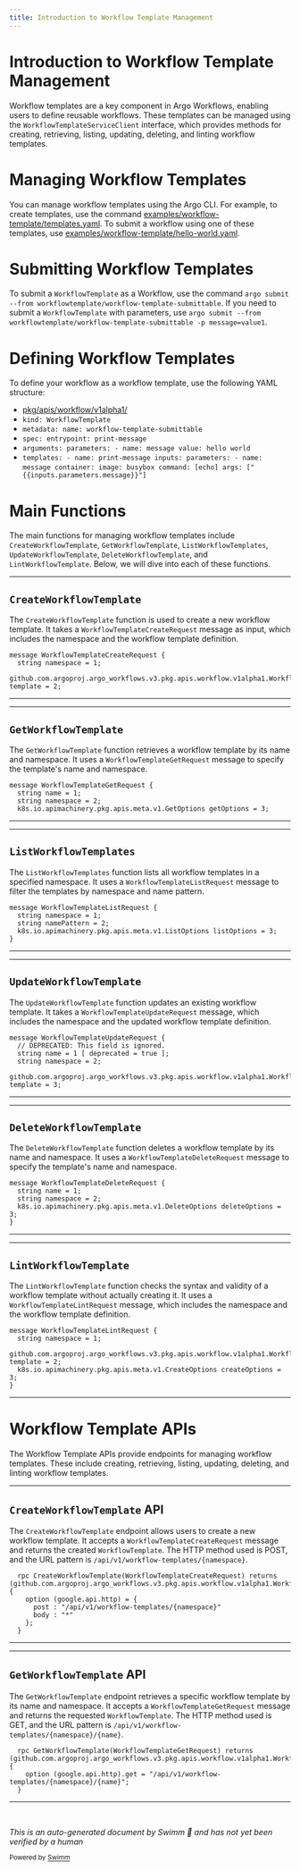 ```yaml
---
title: Introduction to Workflow Template Management
---
```

# Introduction to Workflow Template Management

Workflow templates are a key component in Argo Workflows, enabling users to define reusable workflows. These templates can be managed using the `WorkflowTemplateServiceClient` interface, which provides methods for creating, retrieving, listing, updating, deleting, and linting workflow templates.

# Managing Workflow Templates

You can manage workflow templates using the Argo CLI. For example, to create templates, use the command <SwmPath>[examples/workflow-template/templates.yaml](examples/workflow-template/templates.yaml)</SwmPath>. To submit a workflow using one of these templates, use <SwmPath>[examples/workflow-template/hello-world.yaml](examples/workflow-template/hello-world.yaml)</SwmPath>.

# Submitting Workflow Templates

To submit a <SwmToken path="pkg/apiclient/workflowtemplate/workflow-template.proto" pos="15:19:19" line-data="  github.com.argoproj.argo_workflows.v3.pkg.apis.workflow.v1alpha1.WorkflowTemplate template = 2;">`WorkflowTemplate`</SwmToken> as a Workflow, use the command <SwmToken path="pkg/apiclient/workflowtemplate/workflow-template.proto" pos="2:13:13" line-data="option go_package = &quot;github.com/argoproj/argo-workflows/pkg/apiclient/workflowtemplate&quot;;">`argo`</SwmToken>` submit --from workflowtemplate/workflow-template-submittable`. If you need to submit a <SwmToken path="pkg/apiclient/workflowtemplate/workflow-template.proto" pos="15:19:19" line-data="  github.com.argoproj.argo_workflows.v3.pkg.apis.workflow.v1alpha1.WorkflowTemplate template = 2;">`WorkflowTemplate`</SwmToken> with parameters, use <SwmToken path="pkg/apiclient/workflowtemplate/workflow-template.proto" pos="2:13:13" line-data="option go_package = &quot;github.com/argoproj/argo-workflows/pkg/apiclient/workflowtemplate&quot;;">`argo`</SwmToken>` submit --from workflowtemplate/workflow-template-submittable -p message=value1`.

# Defining Workflow Templates

To define your workflow as a workflow template, use the following YAML structure:

- <SwmPath>[pkg/apis/workflow/v1alpha1/](pkg/apis/workflow/v1alpha1/)</SwmPath>
- `kind: `<SwmToken path="pkg/apiclient/workflowtemplate/workflow-template.proto" pos="59:29:29" line-data="  rpc GetWorkflowTemplate(WorkflowTemplateGetRequest) returns (github.com.argoproj.argo_workflows.v3.pkg.apis.workflow.v1alpha1.WorkflowTemplate) {">`WorkflowTemplate`</SwmToken>
- `metadata: `<SwmToken path="pkg/apiclient/workflowtemplate/workflow-template.proto" pos="20:3:3" line-data="  string name = 1;">`name`</SwmToken>`: workflow-template-submittable`
- `spec: entrypoint: print-message`
- `arguments: parameters: - `<SwmToken path="pkg/apiclient/workflowtemplate/workflow-template.proto" pos="20:3:3" line-data="  string name = 1;">`name`</SwmToken>`: `<SwmToken path="pkg/apiclient/workflowtemplate/workflow-template.proto" pos="13:0:0" line-data="message WorkflowTemplateCreateRequest {">`message`</SwmToken>` value: hello world`
- <SwmToken path="pkg/apiclient/workflowtemplate/workflow-template.proto" pos="54:13:13" line-data="      post : &quot;/api/v1/workflow-templates/{namespace}&quot;">`templates`</SwmToken>`: - `<SwmToken path="pkg/apiclient/workflowtemplate/workflow-template.proto" pos="20:3:3" line-data="  string name = 1;">`name`</SwmToken>`: print-message inputs: parameters: - `<SwmToken path="pkg/apiclient/workflowtemplate/workflow-template.proto" pos="20:3:3" line-data="  string name = 1;">`name`</SwmToken>`: `<SwmToken path="pkg/apiclient/workflowtemplate/workflow-template.proto" pos="13:0:0" line-data="message WorkflowTemplateCreateRequest {">`message`</SwmToken>` container: image: busybox command: [echo] args: ["{{inputs.parameters.message}}"]`

# Main Functions

The main functions for managing workflow templates include <SwmToken path="pkg/apiclient/workflowtemplate/workflow-template.proto" pos="52:3:3" line-data="  rpc CreateWorkflowTemplate(WorkflowTemplateCreateRequest) returns (github.com.argoproj.argo_workflows.v3.pkg.apis.workflow.v1alpha1.WorkflowTemplate) {">`CreateWorkflowTemplate`</SwmToken>, <SwmToken path="pkg/apiclient/workflowtemplate/workflow-template.proto" pos="59:3:3" line-data="  rpc GetWorkflowTemplate(WorkflowTemplateGetRequest) returns (github.com.argoproj.argo_workflows.v3.pkg.apis.workflow.v1alpha1.WorkflowTemplate) {">`GetWorkflowTemplate`</SwmToken>, <SwmToken path="pkg/apiclient/workflowtemplate/workflow-template.proto" pos="63:3:3" line-data="  rpc ListWorkflowTemplates(WorkflowTemplateListRequest) returns (github.com.argoproj.argo_workflows.v3.pkg.apis.workflow.v1alpha1.WorkflowTemplateList) {">`ListWorkflowTemplates`</SwmToken>, <SwmToken path="pkg/apiclient/workflowtemplate/workflow-template.proto" pos="67:3:3" line-data="  rpc UpdateWorkflowTemplate(WorkflowTemplateUpdateRequest) returns (github.com.argoproj.argo_workflows.v3.pkg.apis.workflow.v1alpha1.WorkflowTemplate) {">`UpdateWorkflowTemplate`</SwmToken>, <SwmToken path="pkg/apiclient/workflowtemplate/workflow-template.proto" pos="74:3:3" line-data="  rpc DeleteWorkflowTemplate(WorkflowTemplateDeleteRequest) returns (WorkflowTemplateDeleteResponse) {">`DeleteWorkflowTemplate`</SwmToken>, and <SwmToken path="pkg/apiclient/workflowtemplate/workflow-template.proto" pos="78:3:3" line-data="  rpc LintWorkflowTemplate(WorkflowTemplateLintRequest) returns (github.com.argoproj.argo_workflows.v3.pkg.apis.workflow.v1alpha1.WorkflowTemplate) {">`LintWorkflowTemplate`</SwmToken>. Below, we will dive into each of these functions.

<SwmSnippet path="/pkg/apiclient/workflowtemplate/workflow-template.proto" line="13">

---

## <SwmToken path="pkg/apiclient/workflowtemplate/workflow-template.proto" pos="52:3:3" line-data="  rpc CreateWorkflowTemplate(WorkflowTemplateCreateRequest) returns (github.com.argoproj.argo_workflows.v3.pkg.apis.workflow.v1alpha1.WorkflowTemplate) {">`CreateWorkflowTemplate`</SwmToken>

The <SwmToken path="pkg/apiclient/workflowtemplate/workflow-template.proto" pos="52:3:3" line-data="  rpc CreateWorkflowTemplate(WorkflowTemplateCreateRequest) returns (github.com.argoproj.argo_workflows.v3.pkg.apis.workflow.v1alpha1.WorkflowTemplate) {">`CreateWorkflowTemplate`</SwmToken> function is used to create a new workflow template. It takes a <SwmToken path="pkg/apiclient/workflowtemplate/workflow-template.proto" pos="13:2:2" line-data="message WorkflowTemplateCreateRequest {">`WorkflowTemplateCreateRequest`</SwmToken> message as input, which includes the namespace and the workflow template definition.

```protocol buffer
message WorkflowTemplateCreateRequest {
  string namespace = 1;
  github.com.argoproj.argo_workflows.v3.pkg.apis.workflow.v1alpha1.WorkflowTemplate template = 2;
```

---

</SwmSnippet>

<SwmSnippet path="/pkg/apiclient/workflowtemplate/workflow-template.proto" line="19">

---

## <SwmToken path="pkg/apiclient/workflowtemplate/workflow-template.proto" pos="59:3:3" line-data="  rpc GetWorkflowTemplate(WorkflowTemplateGetRequest) returns (github.com.argoproj.argo_workflows.v3.pkg.apis.workflow.v1alpha1.WorkflowTemplate) {">`GetWorkflowTemplate`</SwmToken>

The <SwmToken path="pkg/apiclient/workflowtemplate/workflow-template.proto" pos="59:3:3" line-data="  rpc GetWorkflowTemplate(WorkflowTemplateGetRequest) returns (github.com.argoproj.argo_workflows.v3.pkg.apis.workflow.v1alpha1.WorkflowTemplate) {">`GetWorkflowTemplate`</SwmToken> function retrieves a workflow template by its name and namespace. It uses a <SwmToken path="pkg/apiclient/workflowtemplate/workflow-template.proto" pos="19:2:2" line-data="message WorkflowTemplateGetRequest {">`WorkflowTemplateGetRequest`</SwmToken> message to specify the template's name and namespace.

```protocol buffer
message WorkflowTemplateGetRequest {
  string name = 1;
  string namespace = 2;
  k8s.io.apimachinery.pkg.apis.meta.v1.GetOptions getOptions = 3;
```

---

</SwmSnippet>

<SwmSnippet path="/pkg/apiclient/workflowtemplate/workflow-template.proto" line="25">

---

## <SwmToken path="pkg/apiclient/workflowtemplate/workflow-template.proto" pos="63:3:3" line-data="  rpc ListWorkflowTemplates(WorkflowTemplateListRequest) returns (github.com.argoproj.argo_workflows.v3.pkg.apis.workflow.v1alpha1.WorkflowTemplateList) {">`ListWorkflowTemplates`</SwmToken>

The <SwmToken path="pkg/apiclient/workflowtemplate/workflow-template.proto" pos="63:3:3" line-data="  rpc ListWorkflowTemplates(WorkflowTemplateListRequest) returns (github.com.argoproj.argo_workflows.v3.pkg.apis.workflow.v1alpha1.WorkflowTemplateList) {">`ListWorkflowTemplates`</SwmToken> function lists all workflow templates in a specified namespace. It uses a <SwmToken path="pkg/apiclient/workflowtemplate/workflow-template.proto" pos="25:2:2" line-data="message WorkflowTemplateListRequest {">`WorkflowTemplateListRequest`</SwmToken> message to filter the templates by namespace and name pattern.

```protocol buffer
message WorkflowTemplateListRequest {
  string namespace = 1;
  string namePattern = 2;
  k8s.io.apimachinery.pkg.apis.meta.v1.ListOptions listOptions = 3;
}
```

---

</SwmSnippet>

<SwmSnippet path="/pkg/apiclient/workflowtemplate/workflow-template.proto" line="31">

---

## <SwmToken path="pkg/apiclient/workflowtemplate/workflow-template.proto" pos="67:3:3" line-data="  rpc UpdateWorkflowTemplate(WorkflowTemplateUpdateRequest) returns (github.com.argoproj.argo_workflows.v3.pkg.apis.workflow.v1alpha1.WorkflowTemplate) {">`UpdateWorkflowTemplate`</SwmToken>

The <SwmToken path="pkg/apiclient/workflowtemplate/workflow-template.proto" pos="67:3:3" line-data="  rpc UpdateWorkflowTemplate(WorkflowTemplateUpdateRequest) returns (github.com.argoproj.argo_workflows.v3.pkg.apis.workflow.v1alpha1.WorkflowTemplate) {">`UpdateWorkflowTemplate`</SwmToken> function updates an existing workflow template. It takes a <SwmToken path="pkg/apiclient/workflowtemplate/workflow-template.proto" pos="31:2:2" line-data="message WorkflowTemplateUpdateRequest {">`WorkflowTemplateUpdateRequest`</SwmToken> message, which includes the namespace and the updated workflow template definition.

```protocol buffer
message WorkflowTemplateUpdateRequest {
  // DEPRECATED: This field is ignored.
  string name = 1 [ deprecated = true ];
  string namespace = 2;
  github.com.argoproj.argo_workflows.v3.pkg.apis.workflow.v1alpha1.WorkflowTemplate template = 3;
```

---

</SwmSnippet>

<SwmSnippet path="/pkg/apiclient/workflowtemplate/workflow-template.proto" line="38">

---

## <SwmToken path="pkg/apiclient/workflowtemplate/workflow-template.proto" pos="74:3:3" line-data="  rpc DeleteWorkflowTemplate(WorkflowTemplateDeleteRequest) returns (WorkflowTemplateDeleteResponse) {">`DeleteWorkflowTemplate`</SwmToken>

The <SwmToken path="pkg/apiclient/workflowtemplate/workflow-template.proto" pos="74:3:3" line-data="  rpc DeleteWorkflowTemplate(WorkflowTemplateDeleteRequest) returns (WorkflowTemplateDeleteResponse) {">`DeleteWorkflowTemplate`</SwmToken> function deletes a workflow template by its name and namespace. It uses a <SwmToken path="pkg/apiclient/workflowtemplate/workflow-template.proto" pos="38:2:2" line-data="message WorkflowTemplateDeleteRequest {">`WorkflowTemplateDeleteRequest`</SwmToken> message to specify the template's name and namespace.

```protocol buffer
message WorkflowTemplateDeleteRequest {
  string name = 1;
  string namespace = 2;
  k8s.io.apimachinery.pkg.apis.meta.v1.DeleteOptions deleteOptions = 3;
}
```

---

</SwmSnippet>

<SwmSnippet path="/pkg/apiclient/workflowtemplate/workflow-template.proto" line="45">

---

## <SwmToken path="pkg/apiclient/workflowtemplate/workflow-template.proto" pos="78:3:3" line-data="  rpc LintWorkflowTemplate(WorkflowTemplateLintRequest) returns (github.com.argoproj.argo_workflows.v3.pkg.apis.workflow.v1alpha1.WorkflowTemplate) {">`LintWorkflowTemplate`</SwmToken>

The <SwmToken path="pkg/apiclient/workflowtemplate/workflow-template.proto" pos="78:3:3" line-data="  rpc LintWorkflowTemplate(WorkflowTemplateLintRequest) returns (github.com.argoproj.argo_workflows.v3.pkg.apis.workflow.v1alpha1.WorkflowTemplate) {">`LintWorkflowTemplate`</SwmToken> function checks the syntax and validity of a workflow template without actually creating it. It uses a <SwmToken path="pkg/apiclient/workflowtemplate/workflow-template.proto" pos="45:2:2" line-data="message WorkflowTemplateLintRequest {">`WorkflowTemplateLintRequest`</SwmToken> message, which includes the namespace and the workflow template definition.

```protocol buffer
message WorkflowTemplateLintRequest {
  string namespace = 1;
  github.com.argoproj.argo_workflows.v3.pkg.apis.workflow.v1alpha1.WorkflowTemplate template = 2;
  k8s.io.apimachinery.pkg.apis.meta.v1.CreateOptions createOptions = 3;
}
```

---

</SwmSnippet>

# Workflow Template APIs

The Workflow Template APIs provide endpoints for managing workflow templates. These include creating, retrieving, listing, updating, deleting, and linting workflow templates.

<SwmSnippet path="/pkg/apiclient/workflowtemplate/workflow-template.proto" line="52">

---

## <SwmToken path="pkg/apiclient/workflowtemplate/workflow-template.proto" pos="52:3:3" line-data="  rpc CreateWorkflowTemplate(WorkflowTemplateCreateRequest) returns (github.com.argoproj.argo_workflows.v3.pkg.apis.workflow.v1alpha1.WorkflowTemplate) {">`CreateWorkflowTemplate`</SwmToken> API

The <SwmToken path="pkg/apiclient/workflowtemplate/workflow-template.proto" pos="52:3:3" line-data="  rpc CreateWorkflowTemplate(WorkflowTemplateCreateRequest) returns (github.com.argoproj.argo_workflows.v3.pkg.apis.workflow.v1alpha1.WorkflowTemplate) {">`CreateWorkflowTemplate`</SwmToken> endpoint allows users to create a new workflow template. It accepts a <SwmToken path="pkg/apiclient/workflowtemplate/workflow-template.proto" pos="52:5:5" line-data="  rpc CreateWorkflowTemplate(WorkflowTemplateCreateRequest) returns (github.com.argoproj.argo_workflows.v3.pkg.apis.workflow.v1alpha1.WorkflowTemplate) {">`WorkflowTemplateCreateRequest`</SwmToken> message and returns the created <SwmToken path="pkg/apiclient/workflowtemplate/workflow-template.proto" pos="52:29:29" line-data="  rpc CreateWorkflowTemplate(WorkflowTemplateCreateRequest) returns (github.com.argoproj.argo_workflows.v3.pkg.apis.workflow.v1alpha1.WorkflowTemplate) {">`WorkflowTemplate`</SwmToken>. The HTTP method used is POST, and the URL pattern is <SwmToken path="pkg/apiclient/workflowtemplate/workflow-template.proto" pos="54:6:17" line-data="      post : &quot;/api/v1/workflow-templates/{namespace}&quot;">`/api/v1/workflow-templates/{namespace}`</SwmToken>.

```protocol buffer
  rpc CreateWorkflowTemplate(WorkflowTemplateCreateRequest) returns (github.com.argoproj.argo_workflows.v3.pkg.apis.workflow.v1alpha1.WorkflowTemplate) {
    option (google.api.http) = {
      post : "/api/v1/workflow-templates/{namespace}"
      body : "*"
    };
  }
```

---

</SwmSnippet>

<SwmSnippet path="/pkg/apiclient/workflowtemplate/workflow-template.proto" line="59">

---

## <SwmToken path="pkg/apiclient/workflowtemplate/workflow-template.proto" pos="59:3:3" line-data="  rpc GetWorkflowTemplate(WorkflowTemplateGetRequest) returns (github.com.argoproj.argo_workflows.v3.pkg.apis.workflow.v1alpha1.WorkflowTemplate) {">`GetWorkflowTemplate`</SwmToken> API

The <SwmToken path="pkg/apiclient/workflowtemplate/workflow-template.proto" pos="59:3:3" line-data="  rpc GetWorkflowTemplate(WorkflowTemplateGetRequest) returns (github.com.argoproj.argo_workflows.v3.pkg.apis.workflow.v1alpha1.WorkflowTemplate) {">`GetWorkflowTemplate`</SwmToken> endpoint retrieves a specific workflow template by its name and namespace. It accepts a <SwmToken path="pkg/apiclient/workflowtemplate/workflow-template.proto" pos="59:5:5" line-data="  rpc GetWorkflowTemplate(WorkflowTemplateGetRequest) returns (github.com.argoproj.argo_workflows.v3.pkg.apis.workflow.v1alpha1.WorkflowTemplate) {">`WorkflowTemplateGetRequest`</SwmToken> message and returns the requested <SwmToken path="pkg/apiclient/workflowtemplate/workflow-template.proto" pos="59:29:29" line-data="  rpc GetWorkflowTemplate(WorkflowTemplateGetRequest) returns (github.com.argoproj.argo_workflows.v3.pkg.apis.workflow.v1alpha1.WorkflowTemplate) {">`WorkflowTemplate`</SwmToken>. The HTTP method used is GET, and the URL pattern is <SwmToken path="pkg/apiclient/workflowtemplate/workflow-template.proto" pos="60:16:31" line-data="    option (google.api.http).get = &quot;/api/v1/workflow-templates/{namespace}/{name}&quot;;">`/api/v1/workflow-templates/{namespace}/{name}`</SwmToken>.

```protocol buffer
  rpc GetWorkflowTemplate(WorkflowTemplateGetRequest) returns (github.com.argoproj.argo_workflows.v3.pkg.apis.workflow.v1alpha1.WorkflowTemplate) {
    option (google.api.http).get = "/api/v1/workflow-templates/{namespace}/{name}";
  }
```

---

</SwmSnippet>

&nbsp;

*This is an auto-generated document by Swimm 🌊 and has not yet been verified by a human*

<SwmMeta version="3.0.0" repo-id="Z2l0aHViJTNBJTNBaW50dWl0LWFyZ28td29ya2Zsb3dzLWRlbW8lM0ElM0FTd2ltbS1EZW1v" repo-name="intuit-argo-workflows-demo"><sup>Powered by [Swimm](/)</sup></SwmMeta>
